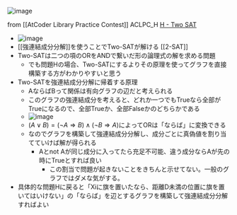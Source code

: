 
![image](https://gyazo.com/8226413287676381d2b6bd90036798ef/thumb/1000)

from [[AtCoder Library Practice Contest]]
ACLPC_H
[H - Two SAT](https://atcoder.jp/contests/practice2/tasks/practice2_h)
- ![image](https://gyazo.com/5e370ce12c72189acac9ebddccbfd576/thumb/1000)
- [[強連結成分分解]]を使うことでTwo-SATが解ける [[2-SAT]]
- Two-SATは二つの項のORをANDで繋いだ形の論理式の解を求める問題
    - でも問題Hの場合、Two-SATにするよりその原理を使ってグラフを直接構築する方がわかりやすいと思う
- Two-SATを強連結成分分解に帰着する原理
    - AならばBって関係は有向グラフの辺だと考えられる
    - このグラフの強連結成分を考えると、どれか一つでもTrueなら全部がTrueになるので、全部Trueか、全部Falseかのどちらかである
    - ![image](https://gyazo.com/8226413287676381d2b6bd90036798ef/thumb/1000)
    - $(A \vee B) = (\neg A \Rightarrow B) \wedge (\neg B \Rightarrow A)$によってORは「ならば」に変換できる
    - なのでグラフを構築して強連結成分分解し、成分ごとに真偽値を割り当てていけば解が得られる
        - Aとnot Aが同じ成分に入ってたら充足不可能、違う成分ならAが先の時にTrueとすれば良い
            - この割当で問題が起きないことをきちんと示せてない。一般のグラフではダメな気がする。
- 具体的な問題Hに戻ると「Xiに旗を置いたなら、距離D未満の位置に旗を置いてはいけない」の「ならば」を辺とするグラフを構築して強連結成分分解すればよい